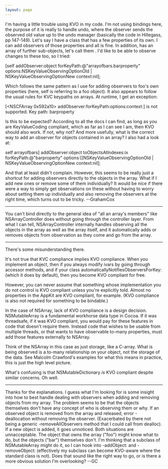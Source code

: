 ```yaml
---
layout: page
---
```




I'm having a little trouble using KVO in my code. I'm not using bindings here, the purpose of it is really to handle undo, where the observer sends the observed old value up to the undo manager (basically the code in Hillegass, pp 147-149). Let's say I have a class <foo> that has a few properties of its own. I can add observers of those properties and all is fine. In addition, <foo> has an array of further sub-objects, let's call them <bar>. I'd like to be able to observe changes to these too, so I tried:

    

[self addObserver:object forKeyPath:@"arrayofbars.barproperty" options:NSKeyValueObservingOptionOld | NSKeyValueObservingOptionNew context:nil];



Which follows the same pattern as I use for adding observers to foo's own properties (here, self is referring to a foo object). It also appears to follow the usual rules for KVC keypaths on arrays. At runtime, I get an exception:

[<NSCFArray 0x592a10> addObserver:forKeyPath:options:context:] is not supported. Key path: barproperty

Is this to be expected? According to all the docs I can find, as long as you are KeyValueCoding compliant, which as far as I can see I am, then KVO should also work. If not, why not? And more usefully, what is the correct way to add an observer for objects contained in an array? I also had a look at:

    

self arrayofbars] addObserver:object toObjectsAtIndexes:ix forKeyPath:@"barproperty" options:[[NSKeyValueObservingOptionOld | NSKeyValueObservingOptionNew context:nil];



And that at least didn't complain. However, this seems to be really just a shortcut for adding observers directly to the objects in the array. What if I add new ones or remove some of them individually? It would be nice if there were a way to simply get observations on these without having to worry about setting them up individually and also removing the observers at the right time, which turns out to be tricky. --GrahamCox

----

You can't bind directly to the general idea of "all an array's members" like NSArrayController does without going through the controller layer. From what I can tell, NSArrayController internally handles observing all the objects in the array as well as the array itself, and it automatically adds or removes objects from observation as they come and go from the array.

----

There's some misunderstanding there.

It's not true that KVC compliance implies KVO compliance.  When _you_ implement an object, then if you always modify ivars by going through accessor methods, and if your class automaticallyNotifiesObserversForKey: (which it does by default), then you become KVO compliant for free.  

However, you can never assume that something whose implementation you do not control is KVO compliant unless you're explicitly told.  Almost no properties in the AppKit are KVO compliant, for example. (KVO compliance is also not required for something to be bindable.)

In the case of NSArray, lack of KVO compliance is a design decision.  NSMutableArray is a fundamental workhorse data type in Cocoa.  If it was threadsafe, if it was KVO compliant, you would pay for these features in code that doesn't require them.  Instead code that wishes to be usable from multiple threads, or that wants to have observable to-many properties, must add those features externally to NSArray.

Think of the NSArray in this case as just storage, like a C-array.  What is being observed is a to-many relationship on your object, not the storage of the data.  See Malcolm Crawford's examples for what this means in practice, this is just the high level picture. 

What's confusing is that NSMutableDictionary _is_ KVO compliant despite similar concerns.  Oh well.

----

Thanks for the explanations. I guess what I'm looking for is some insight into how to best handle dealing with observers when adding and removing objects from my array. The problem seems to be that the objects themselves don't have any concept of who is observing them or why. If an observed object is removed from the array and released, error - deallocation without removing the observer. (Exacerbated by there not being a generic -removeAllObservers method that I could call from dealloc). If a new object is added, it goes unnoticed. Both situations are unnacceptable. The object that owns the array ("foo") might know what to do, but the objects ("bar") themselves don't. I'm thinking that a subclass of NSMutableArray might do it, so I can hook into -addObject: and -removeObject: (effectively my subclass can become KVO-aware where the standard class is not). Does that sound like the right way to go, or is there a more obvious solution I'm overlooking? --GC

